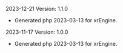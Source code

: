 2023-12-21 Version: 1.1.0
- Generated php 2023-03-13 for xrEngine.

2023-11-17 Version: 1.0.0
- Generated php 2023-03-13 for xrEngine.

